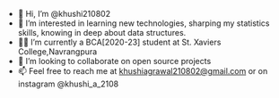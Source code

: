 - 👋 Hi, I’m @khushi210802
- 👀 I’m interested in learning new technologies, sharping my statistics skills, knowing in deep about data structures. 
- 👩‍🎓 I’m currently a BCA[2020-23] student at St. Xaviers College,Navrangpura
- 💞️ I’m looking to collaborate on open source projects
- 📫 Feel free to reach me at khushiagrawal210802@gmail.com or on instagram @khushi_a_2108

<!---
khushi210802/khushi210802 is a ✨ special ✨ repository because its `README.md` (this file) appears on your GitHub profile.
You can click the Preview link to take a look at your changes.
--->
